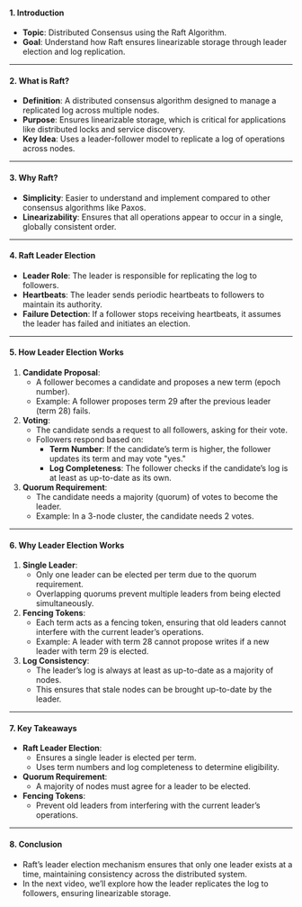 #### **1. Introduction**
- **Topic**: Distributed Consensus using the Raft Algorithm.
- **Goal**: Understand how Raft ensures linearizable storage through leader election and log replication.

---

#### **2. What is Raft?**
- **Definition**: A distributed consensus algorithm designed to manage a replicated log across multiple nodes.
- **Purpose**: Ensures linearizable storage, which is critical for applications like distributed locks and service discovery.
- **Key Idea**: Uses a leader-follower model to replicate a log of operations across nodes.

---

#### **3. Why Raft?**
- **Simplicity**: Easier to understand and implement compared to other consensus algorithms like Paxos.
- **Linearizability**: Ensures that all operations appear to occur in a single, globally consistent order.

---

#### **4. Raft Leader Election**
- **Leader Role**: The leader is responsible for replicating the log to followers.
- **Heartbeats**: The leader sends periodic heartbeats to followers to maintain its authority.
- **Failure Detection**: If a follower stops receiving heartbeats, it assumes the leader has failed and initiates an election.

---

#### **5. How Leader Election Works**
1. **Candidate Proposal**:
   - A follower becomes a candidate and proposes a new term (epoch number).
   - Example: A follower proposes term 29 after the previous leader (term 28) fails.
2. **Voting**:
   - The candidate sends a request to all followers, asking for their vote.
   - Followers respond based on:
     - **Term Number**: If the candidate’s term is higher, the follower updates its term and may vote "yes."
     - **Log Completeness**: The follower checks if the candidate’s log is at least as up-to-date as its own.
3. **Quorum Requirement**:
   - The candidate needs a majority (quorum) of votes to become the leader.
   - Example: In a 3-node cluster, the candidate needs 2 votes.

---

#### **6. Why Leader Election Works**
1. **Single Leader**:
   - Only one leader can be elected per term due to the quorum requirement.
   - Overlapping quorums prevent multiple leaders from being elected simultaneously.
2. **Fencing Tokens**:
   - Each term acts as a fencing token, ensuring that old leaders cannot interfere with the current leader’s operations.
   - Example: A leader with term 28 cannot propose writes if a new leader with term 29 is elected.
3. **Log Consistency**:
   - The leader’s log is always at least as up-to-date as a majority of nodes.
   - This ensures that stale nodes can be brought up-to-date by the leader.

---

#### **7. Key Takeaways**
- **Raft Leader Election**:
  - Ensures a single leader is elected per term.
  - Uses term numbers and log completeness to determine eligibility.
- **Quorum Requirement**:
  - A majority of nodes must agree for a leader to be elected.
- **Fencing Tokens**:
  - Prevent old leaders from interfering with the current leader’s operations.

---

#### **8. Conclusion**
- Raft’s leader election mechanism ensures that only one leader exists at a time, maintaining consistency across the distributed system.
- In the next video, we’ll explore how the leader replicates the log to followers, ensuring linearizable storage.

